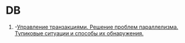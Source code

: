 # DB

1. -[Управление транзакциями. Решение проблем параллелизма. Тупиковые ситуации и способы их обнаружения.](https://postgrespro.ru/docs/postgresql/11/plpgsql-transactions)
